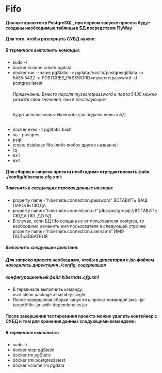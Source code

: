 # Fifo

#### Данные хранятся в PostgreSQL, при первом запуске проекта будут созданы необходимые таблицы в БД посредством FlyWay  
#### Для того, чтобы развернуть СУБД нужно: 
##### В терминале выполнить команды:  
* sudo -i   
* docker volume create pgdata  
* docker run --name pgStatic -v pgdata:/var/lib/postgresql/data -p 5435:5432 -e POSTGRES_PASSWORD=mysecretpassword -d postgres:latest  
    ###### Примечание: Вместо пароля mysecretpassword и порта 5435 можно указать свои значения, они в последующем 
    ###### будут использованы Hibernate для подключения к БД  
* docker exec -it pgStatic bash  
* su - postgres  
* psql  
* create database fifo (либо любое другое название)  
* \q  
* exit  
* exit  
 
#### Для сборки и запуска проекта необходимо отредактировать файл ./config/hibernate.cfg.xml:  
##### Заменить в следующих строках данные на ваши:  
* property name="hibernate.connection.password" ВСТАВИТЬ ВАШ ПАРОЛЬ СЮДА  
* property name="hibernate.connection.url" jdbc:postgresql://ВСТАВИТЬ СЮДА URL ДО БД  
* В случае, если БД fifo создана не от пользователя postgres, то необходимо изменить имя пользователя в следующей строчке:  
  property name="hibernate.connection.username" ИМЯ ПОЛЬЗОВАТЕЛЯ  

##### Выполнить следующие действия:  
##### Для запуска проекта необходимо, чтобы в директории с jar-файлом находилась директория ./config, содержащая  
##### конфигурационный файл hibernate.cfg.xml
* В терминале выполнить команду:  
    mvn clean package assembly:single  
* После завершения сборки запустить проект командой     java -jar target/Fifo-jar-with-dependencies.jar

#### После завершения тестирования проекта можно удалить контейнер с СУБД и том для хранения данных следующими командами:  
##### В терминале выполнить:  
* sudo -i  
* docker stop pgStatic  
* docker rm pgStatic  
* docker rmi postgres:latest  
* docker volume rm pgdata  
   
  
